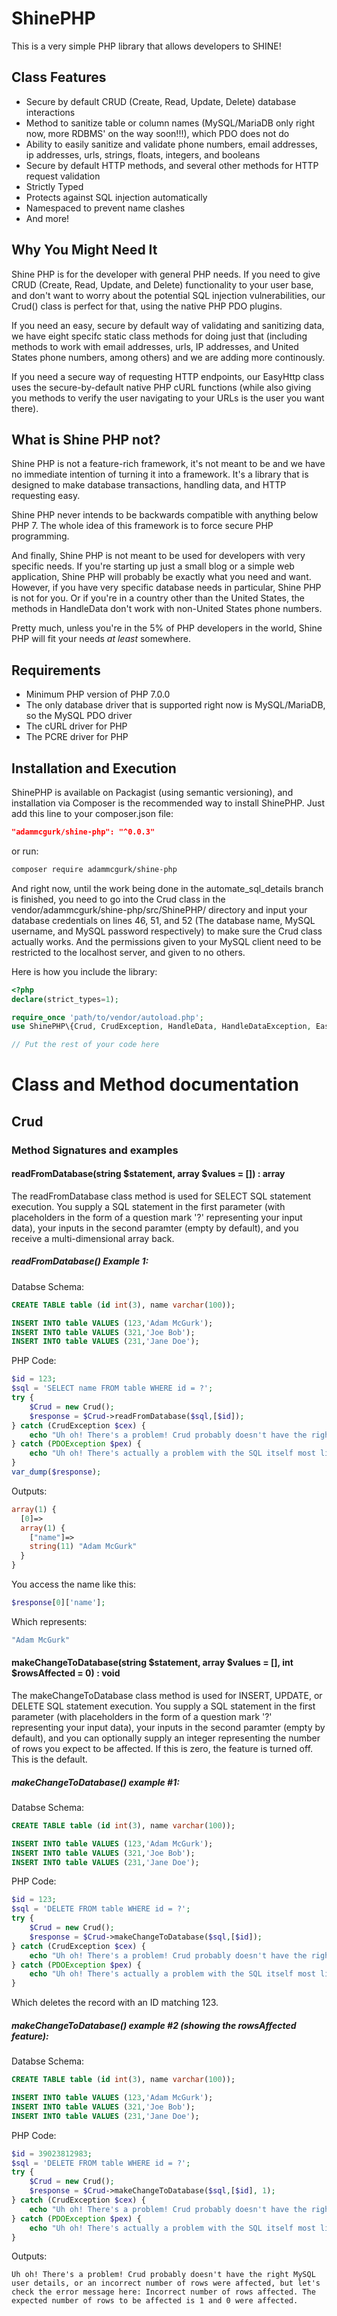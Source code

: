 # ShinePHP
This is a very simple PHP library that allows developers to SHINE!

## Class Features
- Secure by default CRUD (Create, Read, Update, Delete) database interactions
- Method to sanitize table or column names (MySQL/MariaDB only right now, more RDBMS' on the way soon!!!), which PDO does not do
- Ability to easily sanitize and validate phone numbers, email addresses, ip addresses, urls, strings, floats, integers, and booleans
- Secure by default HTTP methods, and several other methods for HTTP request validation
- Strictly Typed
- Protects against SQL injection automatically
- Namespaced to prevent name clashes
- And more!

## Why You Might Need It

Shine PHP is for the developer with general PHP needs. If you need to give CRUD (Create, Read, Update, and Delete) functionality to your user base, and don't want to worry about the potential SQL injection vulnerabilities, our Crud() class is perfect for that, using the native PHP PDO plugins. 

If you need an easy, secure by default way of validating and sanitizing data, we have eight specifc static class methods for doing just that (including methods to work with email addresses, urls, IP addresses, and United States phone numbers, among others) and we are adding more continously. 

If you need a secure way of requesting HTTP endpoints, our EasyHttp class uses the secure-by-default native PHP cURL functions (while also giving you methods to verify the user navigating to your URLs is the user you want there). 

## What is Shine PHP not?
Shine PHP is not a feature-rich framework, it's not meant to be and we have no immediate intention of turning it into a framework. It's a library that is designed to make database transactions, handling data, and HTTP requesting easy. 

Shine PHP never intends to be backwards compatible with anything below PHP 7. The whole idea of this framework is to force secure PHP programming. 

And finally, Shine PHP is not meant to be used for developers with very specific needs. If you're starting up just a small blog or a simple web application, Shine PHP will probably be exactly what you need and want. However, if you have very specific database needs in particular, Shine PHP is not for you. Or if you're in a country other than the United States, the methods in HandleData don't work with non-United States phone numbers.

Pretty much, unless you're in the 5% of PHP developers in the world, Shine PHP will fit your needs *at least* somewhere.

## Requirements

- Minimum PHP version of PHP 7.0.0
- The only database driver that is supported right now is MySQL/MariaDB, so the MySQL PDO driver 
- The cURL driver for PHP
- The PCRE driver for PHP

## Installation and Execution

ShinePHP is available on Packagist (using semantic versioning), and installation via Composer is the recommended way to install ShinePHP. Just add this line to your composer.json file:

```json
"adammcgurk/shine-php": "^0.0.3"
```

or run:

```sh
composer require adammcgurk/shine-php
```

And right now, until the work being done in the automate_sql_details branch is finished, you need to go into the Crud class in the vendor/adammcgurk/shine-php/src/ShinePHP/ directory and input your database credentials on lines 46, 51, and 52 (The database name, MySQL username, and MySQL password respectively) to make sure the Crud class actually works. And the permissions given to your MySQL client need to be restricted to the localhost server, and given to no others.

Here is how you include the library:

```php
<?php
declare(strict_types=1);

require_once 'path/to/vendor/autoload.php';
use ShinePHP\{Crud, CrudException, HandleData, HandleDataException, EasyHttp, EasyHttpException};

// Put the rest of your code here

```

# Class and Method documentation

## Crud

### Method Signatures and examples

#### readFromDatabase(string $statement, array $values = []) : array

The readFromDatabase class method is used for SELECT SQL statement execution. You supply a SQL statement in the first parameter (with placeholders in the form of a question mark '?' representing your input data), your inputs in the second paramter (empty by default), and you receive a multi-dimensional array back.

##### readFromDatabase() Example 1:

Databse Schema:
```sql
CREATE TABLE table (id int(3), name varchar(100));

INSERT INTO table VALUES (123,'Adam McGurk');
INSERT INTO table VALUES (321,'Joe Bob');
INSERT INTO table VALUES (231,'Jane Doe');
```

PHP Code:
```php
$id = 123;
$sql = 'SELECT name FROM table WHERE id = ?';
try {
	$Crud = new Crud();
	$response = $Crud->readFromDatabase($sql,[$id]);
} catch (CrudException $cex) {
	echo "Uh oh! There's a problem! Crud probably doesn't have the right MySQL user details, but let's check the error message here: ".$cex->getMessage();
} catch (PDOException $pex) {
	echo "Uh oh! There's actually a problem with the SQL itself most likely, but let's check the error message: ".$pex->getMessage();
}
var_dump($response);
```

Outputs:
```php
array(1) {
  [0]=>
  array(1) {
    ["name"]=>
    string(11) "Adam McGurk"
  }
}
```

You access the name like this:
```php
$response[0]['name'];
```

Which represents:
```php
"Adam McGurk"
```


#### makeChangeToDatabase(string $statement, array $values = [], int $rowsAffected = 0) : void

The makeChangeToDatabase class method is used for INSERT, UPDATE, or DELETE SQL statement execution. You supply a SQL statement in the first parameter (with placeholders in the form of a question mark '?' representing your input data), your inputs in the second paramter (empty by default), and you can optionally supply an integer representing the number of rows you expect to be affected. If this is zero, the feature is turned off. This is the default.

##### makeChangeToDatabase() example #1:

Databse Schema:
```sql
CREATE TABLE table (id int(3), name varchar(100));

INSERT INTO table VALUES (123,'Adam McGurk');
INSERT INTO table VALUES (321,'Joe Bob');
INSERT INTO table VALUES (231,'Jane Doe');
```

PHP Code:
```php
$id = 123;
$sql = 'DELETE FROM table WHERE id = ?';
try {
	$Crud = new Crud();
	$response = $Crud->makeChangeToDatabase($sql,[$id]);
} catch (CrudException $cex) {
	echo "Uh oh! There's a problem! Crud probably doesn't have the right MySQL user details, or an incorrect number of rows were affected, but let's check the error message here: ".$cex->getMessage();
} catch (PDOException $pex) {
	echo "Uh oh! There's actually a problem with the SQL itself most likely, but let's check the error message: ".$pex->getMessage();
}
```

Which deletes the record with an ID matching 123.

##### makeChangeToDatabase() example #2 (showing the rowsAffected feature):

Databse Schema:
```sql
CREATE TABLE table (id int(3), name varchar(100));

INSERT INTO table VALUES (123,'Adam McGurk');
INSERT INTO table VALUES (321,'Joe Bob');
INSERT INTO table VALUES (231,'Jane Doe');
```

PHP Code:
```php
$id = 39023812983;
$sql = 'DELETE FROM table WHERE id = ?';
try {
	$Crud = new Crud();
	$response = $Crud->makeChangeToDatabase($sql,[$id], 1);
} catch (CrudException $cex) {
	echo "Uh oh! There's a problem! Crud probably doesn't have the right MySQL user details, or an incorrect number of rows were affected, but let's check the error message here: ".$cex->getMessage();
} catch (PDOException $pex) {
	echo "Uh oh! There's actually a problem with the SQL itself most likely, but let's check the error message: ".$pex->getMessage();
}
```

Outputs:
```
Uh oh! There's a problem! Crud probably doesn't have the right MySQL user details, or an incorrect number of rows were affected, but let's check the error message here: Incorrect number of rows affected. The expected number of rows to be affected is 1 and 0 were affected.
```
